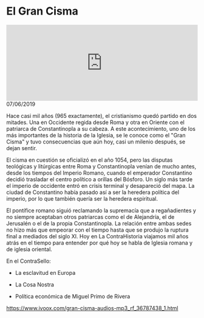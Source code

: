 # El Gran Cisma
<iframe id='audio_88903085' frameborder='0' allowfullscreen='' scrolling='no' height='200' style='width:100%;' src='https://www.ivoox.com/player_ej_36787438_6_1.html' loading='lazy'></iframe>07/06/2019

Hace casi mil años (965 exactamente), el cristianismo quedó partido en dos mitades. Una en Occidente regida desde Roma y otra en Oriente con el patriarca de Constantinopla a su cabeza. A este acontecimiento, uno de los más importantes de la historia de la Iglesia, se le conoce como el "Gran Cisma" y tuvo consecuencias que aún hoy, casi un milenio después, se dejan sentir. 

 El cisma en cuestión se oficializó en el año 1054, pero las disputas teológicas y litúrgicas entre Roma y Constantinopla venían de mucho antes, desde los tiempos del Imperio Romano, cuando el emperador Constantino decidió trasladar el centro político a orillas del Bósforo. Un siglo más tarde el imperio de occidente entró en crisis terminal y desapareció del mapa. La ciudad de Constantino había pasado así a ser la heredera política del imperio, por lo que también quería ser la heredera espiritual. 

 El pontífice romano siguió reclamando la supremacía que a regañadientes y no siempre aceptaban otros patriarcas como el de Alejandría, el de Jerusalén o el de la propia Constantinopla. La relación entre ambas sedes no hizo más que empeorar con el tiempo hasta que se produjo la ruptura final a mediados del siglo XI. Hoy en La ContraHistoria viajamos mil años atrás en el tiempo para entender por qué hoy se habla de Iglesia romana y de iglesia oriental. 

 En el ContraSello:

 - La esclavitud en Europa

 - La Cosa Nostra

 - Política económica de Miguel Primo de Rivera 

 

https://www.ivoox.com/gran-cisma-audios-mp3_rf_36787438_1.html
